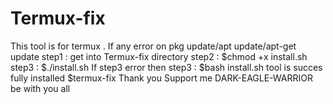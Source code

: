 # Termux-fix
This tool is for termux . If  any error on pkg update/apt update/apt-get update
step1 : get into Termux-fix directory
step2 : $chmod +x install.sh
step3 : $./install.sh
If step3 error then
step3 : $bash install.sh
tool is succes fully installed
$termux-fix
Thank you 
Support me
DARK-EAGLE-WARRIOR be with you all
